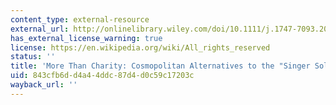 ```yaml
---
content_type: external-resource
external_url: http://onlinelibrary.wiley.com/doi/10.1111/j.1747-7093.2002.tb00378.x/abstract
has_external_license_warning: true
license: https://en.wikipedia.org/wiki/All_rights_reserved
status: ''
title: 'More Than Charity: Cosmopolitan Alternatives to the "Singer Solution"'
uid: 843cfb6d-d4a4-4ddc-87d4-d0c59c17203c
wayback_url: ''
---
```

